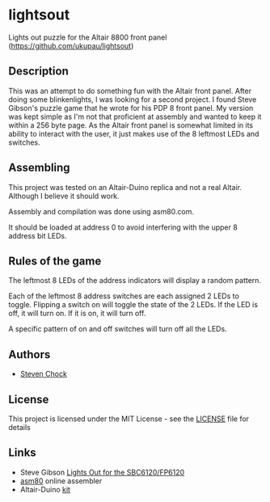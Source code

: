 # lightsout
Lights out puzzle for the Altair 8800 front panel
(https://github.com/ukupau/lightsout)

## Description
This was an attempt to do something fun with the Altair front panel.
After doing some blinkenlights, I was looking for a second project.
I found Steve Gibson's puzzle game that he wrote for his PDP 8 front panel.
My version was kept simple as I'm not that proficient at assembly and wanted to keep it within a 256 byte page.
As the Altair front panel is somewhat limited in its ability to interact with the user, it just makes use of the 8 leftmost
LEDs and switches.

## Assembling
This project was tested on an Altair-Duino replica and not a real Altair.
Although I believe it should work.

Assembly and compilation was done using asm80.com. 

It should be loaded at address 0 to avoid interfering with the upper 8 address bit LEDs.

## Rules of the game
The leftmost 8 LEDs of the address indicators will display a random pattern.

Each of the leftmost 8 address switches are each assigned 2 LEDs to toggle. 
Flipping a switch on will toggle the state of the 2 LEDs. 
If the LED is off, it will turn on. If it is on, it will turn off.

A specific pattern of on and off switches will turn off all the LEDs.

## Authors

* [Steven Chock](https://github.com/ukupau)

## License

This project is licensed under the MIT License - see the [LICENSE](LICENSE) file for details

## Links

* Steve Gibson [Lights Out for the SBC6120/FP6120](https://www.grc.com/pdp-8/lightsout-sbc.htm)
* [asm80](https://www.asm80.com/) online assembler
* Altair-Duino [kit](https://www.altairduino.com/)